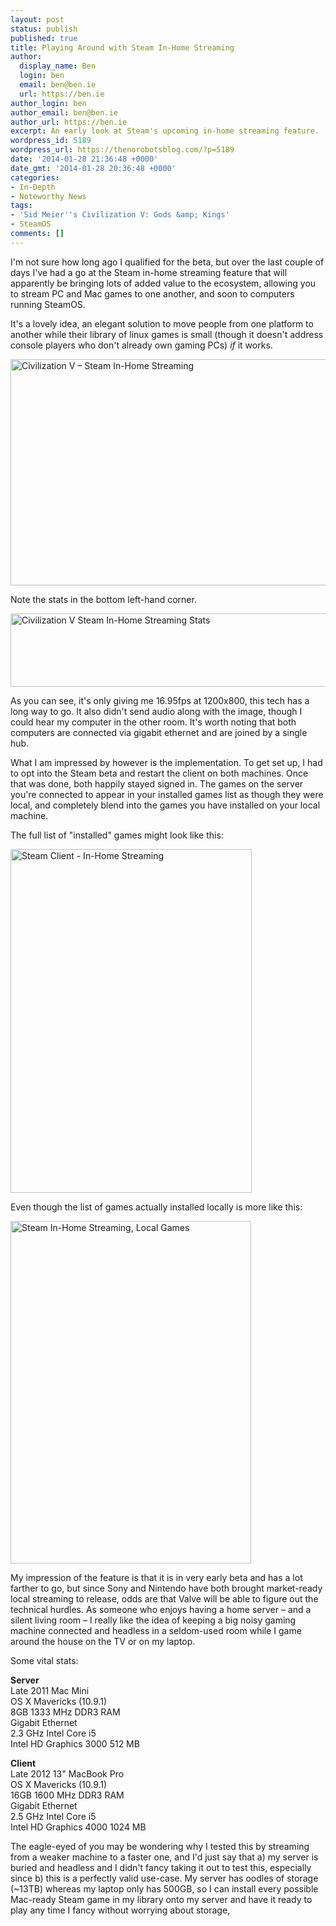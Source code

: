 ```yaml
---
layout: post
status: publish
published: true
title: Playing Around with Steam In-Home Streaming
author:
  display_name: Ben
  login: ben
  email: ben@ben.ie
  url: https://ben.ie
author_login: ben
author_email: ben@ben.ie
author_url: https://ben.ie
excerpt: An early look at Steam's upcoming in-home streaming feature.
wordpress_id: 5189
wordpress_url: https://thenorobotsblog.com/?p=5189
date: '2014-01-28 21:36:48 +0000'
date_gmt: '2014-01-28 20:36:48 +0000'
categories:
- In-Depth
- Noteworthy News
tags:
- 'Sid Meier''s Civilization V: Gods &amp; Kings'
- SteamOS
comments: []
---
```

<p>I'm not sure how long ago I qualified for the beta, but over the last couple of days I've had a go at the Steam in-home streaming feature that will apparently be bringing lots of added value to the ecosystem, allowing you to stream PC and Mac games to one another, and soon to computers running SteamOS.</p>
<p>It's a lovely idea, an elegant solution to move people from one platform to another while their library of linux games is small (though it doesn't address console players who don't already own gaming PCs) <em>if</em> it works.</p>
<p><img class="aligncenter size-large wp-image-5191" alt="Civilization V – Steam In-Home Streaming" src="https://thenorobotsblog.com/wp-content/uploads/2014/01/Screen-Shot-2014-01-28-at-20.06.48-1024x640.png" width="580" height="362" /></p>
<p>Note the stats in the bottom left-hand corner.</p>
<p><img class="aligncenter size-full wp-image-5190" alt="Civilization V Steam In-Home Streaming Stats" src="https://thenorobotsblog.com/wp-content/uploads/2014/01/Screen_Shot_2014-01-28_at_20_06_48.jpg" width="580" height="117" /></p>
<p>As you can see, it's only giving me 16.95fps at 1200x800, this tech has a long way to go. It also didn't send audio along with the image, though I could hear my computer in the other room. It's worth noting that both computers are connected via gigabit ethernet and are joined by a single hub.</p>
<p>What I am impressed by however is the implementation. To get set up, I had to opt into the Steam beta and restart the client on both machines. Once that was done, both happily stayed signed in. The games on the server you're connected to appear in your installed games list as though they were local, and completely blend into the games you have installed on your local machine.</p>
<p>The full list of "installed" games might look like this:</p>
<p><img class="aligncenter size-full wp-image-5192" alt="Steam Client - In-Home Streaming" src="https://thenorobotsblog.com/wp-content/uploads/2014/01/Screen-Shot-2014-01-28-at-20.22.12.png" width="386" height="550" /></p>
<p>Even though the list of games actually installed locally is more like this:</p>
<p><img class="aligncenter size-full wp-image-5193" alt="Steam In-Home Streaming, Local Games" src="https://thenorobotsblog.com/wp-content/uploads/2014/01/Screen-Shot-2014-01-28-at-20.22.22.png" width="385" height="548" /></p>
<p>My impression of the feature is that it is in very early beta and has a lot farther to go, but since Sony and Nintendo have both brought market-ready local streaming to release, odds are that Valve will be able to figure out the technical hurdles. As someone who enjoys having a home server – and a silent living room – I really like the idea of keeping a big noisy gaming machine connected and headless in a seldom-used room while I game around the house on the TV or on my laptop.</p>
<p>Some vital stats:</p>
<p><strong>Server</strong><br />
Late 2011 Mac Mini<br />
OS X Mavericks (10.9.1)<br />
8GB 1333 MHz DDR3 RAM<br />
Gigabit Ethernet<br />
2.3 GHz Intel Core i5<br />
Intel HD Graphics 3000 512 MB</p>
<p><strong>Client</strong><br />
Late 2012 13" MacBook Pro<br />
OS X Mavericks (10.9.1)<br />
16GB 1600 MHz DDR3 RAM<br />
Gigabit Ethernet<br />
2.5 GHz Intel Core i5<br />
Intel HD Graphics 4000 1024 MB</p>
<p>The eagle-eyed of you may be wondering why I tested this by streaming from a weaker machine to a faster one, and I'd just say that a) my server is buried and headless and I didn't fancy taking it out to test this, especially since b) this is a perfectly valid use-case. My server has oodles of storage (~13TB) whereas my laptop only has 500GB, so I can install every possible Mac-ready Steam game in my library onto my server and have it ready to play any time I fancy without worrying about storage,</p>
